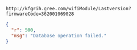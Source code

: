 `http://kfgrih.gree.com/wifiModule/Lastversion?firmwareCode=362001069028`

```json
{
  "r": 500,
  "msg": "Database operation failed."
}
```